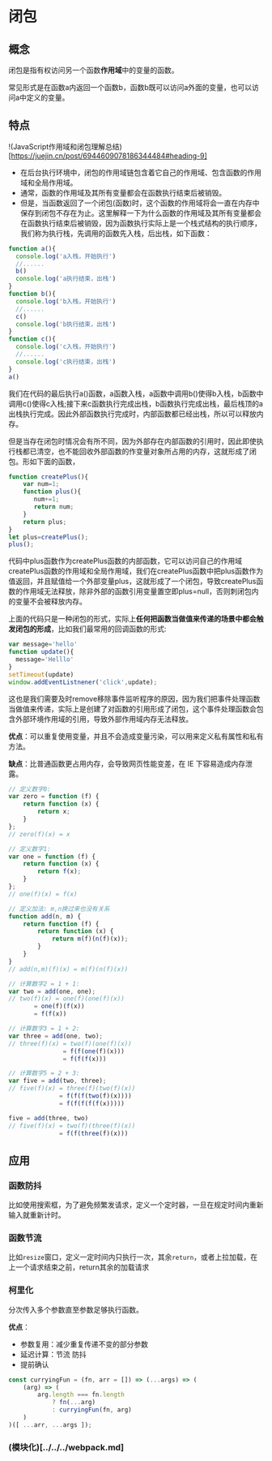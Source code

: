 # 闭包

## 概念

闭包是指有权访问另一个函数**作用域**中的变量的函数。

常见形式是在函数a内返回一个函数b，函数b既可以访问a外面的变量，也可以访问a中定义的变量。

## 特点
!(JavaScript作用域和闭包理解总结)[https://juejin.cn/post/6944609078186344484#heading-9]
- 在后台执行环境中，闭包的作用域链包含着它自己的作用域、包含函数的作用域和全局作用域。
- 通常，函数的作用域及其所有变量都会在函数执行结束后被销毁。
- 但是，当函数返回了一个闭包(函数)时，这个函数的作用域将会一直在内存中保存到闭包不存在为止。这里解释一下为什么函数的作用域及其所有变量都会在函数执行结束后被销毁，因为函数执行实际上是一个栈式结构的执行顺序，我们称为执行栈，先调用的函数先入栈，后出栈，如下函数：

```js
function a(){
  console.log('a入栈，开始执行')
  //......
  b()
  console.log('a执行结束，出栈')
}
function b(){
  console.log('b入栈，开始执行')
  //......
  c()
  console.log('b执行结束，出栈')
}
function c(){
  console.log('c入栈，开始执行')
  //......
  console.log('c执行结束，出栈')
}
a()
```
我们在代码的最后执行a()函数，a函数入栈，a函数中调用b()使得b入栈，b函数中调用c()使得c入栈;接下来c函数执行完成出栈，b函数执行完成出栈，最后栈顶的a出栈执行完成。因此外部函数执行完成时，内部函数都已经出栈，所以可以释放内存。

但是当存在闭包时情况会有所不同，因为外部存在内部函数的引用时，因此即使执行栈都已清空，也不能回收外部函数的作变量对象所占用的内存，这就形成了闭包。形如下面的函数，
```js
function createPlus(){
    var num=1;
    function plus(){
       num+=1;
       return num;
    }
    return plus;
}
let plus=createPlus();
plus();
```
代码中plus函数作为createPlus函数的内部函数，它可以访问自己的作用域createPlus函数的作用域和全局作用域，我们在createPlus函数中把plus函数作为值返回，并且赋值给一个外部变量plus，这就形成了一个闭包，导致createPlus函数的作用域无法释放，除非外部的函数引用变量置空即plus=null，否则刺闭包内的变量不会被释放内存。

上面的代码只是一种闭包的形式，实际上**任何把函数当做值来传递的场景中都会触发闭包的形成**，比如我们最常用的回调函数的形式:

```js
var message='hello'
function update(){
  message='Helllo'
}
setTimeout(update)
window.addEventListnener('click',update);
```
这也是我们需要及时remove移除事件监听程序的原因，因为我们把事件处理函数当做值来传递，实际上是创建了对函数的引用形成了闭包，这个事件处理函数会包含外部环境作用域的引用，导致外部作用域内存无法释放。

**优点**：可以重复使用变量，并且不会造成变量污染，可以用来定义私有属性和私有方法。

**缺点**：比普通函数更占用内存，会导致网页性能变差，在 IE 下容易造成内存泄露。

```javascript
// 定义数字0:
var zero = function (f) {
    return function (x) {
        return x;
    }
};
// zero(f)(x) = x

// 定义数字1:
var one = function (f) {
    return function (x) {
        return f(x);
    }
};
// one(f)(x) = f(x)

// 定义加法: m,n换过来也没有关系
function add(n, m) {
    return function (f) {
        return function (x) {
            return m(f)(n(f)(x));
        }
    }
}
// add(n,m)(f)(x) = m(f)(n(f)(x))

// 计算数字2 = 1 + 1:
var two = add(one, one);
// two(f)(x) = one(f)(one(f)(x))
       = one(f)(f(x))
       = f(f(x))

// 计算数字3 = 1 + 2:
var three = add(one, two);
// three(f)(x) = two(f)(one(f)(x))
               = f(f(one(f)(x)))
               = f(f(f(x)))

// 计算数字5 = 2 + 3:
var five = add(two, three);
// five(f)(x) = three(f)(two(f)(x))
              = f(f(f(two(f)(x))))
              = f(f(f(f(f(x)))))

five = add(three, two)
// five(f)(x) = two(f)(three(f)(x))
              = f(f(three(f)(x)))
```

## 应用

### 函数防抖

比如使用搜索框，为了避免频繁发请求，定义一个定时器，一旦在规定时间内重新输入就重新计时。

### 函数节流

比如`resize`窗口，定义一定时间内只执行一次，其余`return`，或者上拉加载，在上一个请求结束之前，return其余的加载请求

### 柯里化

分次传入多个参数直至参数足够执行函数。

**优点**：

* 参数复用：减少重复传递不变的部分参数
* 延迟计算：节流 防抖
* 提前确认

```javascript
const curryingFun = (fn, arr = []) => (...args) => (
    (arg) => (
        arg.length === fn.length 
            ? fn(...arg) 
            : curryingFun(fn, arg)
    )
)([ ...arr, ...args ]);
```

### (模块化)[../../../webpack.md]





